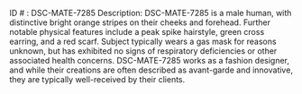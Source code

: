 ID # : DSC-MATE-7285
Description: DSC-MATE-7285 is a male human, with distinctive bright orange stripes on their cheeks and forehead. Further notable physical features include a peak spike hairstyle, green cross earring, and a red scarf. Subject typically wears a gas mask for reasons unknown, but has exhibited no signs of respiratory deficiencies or other associated health concerns. DSC-MATE-7285 works as a fashion designer, and while their creations are often described as avant-garde and innovative, they are typically well-received by their clients. 